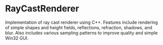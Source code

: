 # RayCastRenderer
Implementation of ray cast renderer using C++. Features include rendering of simple shapes and height fields, reflections, refraction, shadows, and blur. Also includes various sampling patterns to improve quality and simple Win32 GUI.
